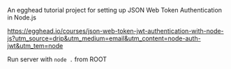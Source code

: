 An egghead tutorial project for setting up JSON Web Token Authentication in Node.js

https://egghead.io/courses/json-web-token-jwt-authentication-with-node-js?utm_source=drip&utm_medium=email&utm_content=node-auth-jwt&utm_tem=node

Run server with `node .` from ROOT
